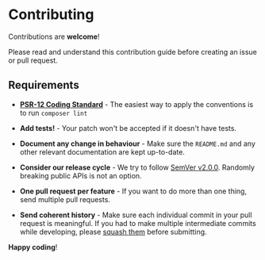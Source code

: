 # Contributing

Contributions are **welcome**!

Please read and understand this contribution guide before creating an issue or pull request.

## Requirements

- **[PSR-12 Coding Standard](https://github.com/php-fig/fig-standards/blob/master/accepted/PSR-12-coding-style-guide.md)** - The easiest way to apply the conventions is to run `composer lint`

- **Add tests!** - Your patch won't be accepted if it doesn't have tests.

- **Document any change in behaviour** - Make sure the `README.md` and any other relevant documentation are kept up-to-date.

- **Consider our release cycle** - We try to follow [SemVer v2.0.0](http://semver.org/). Randomly breaking public APIs is not an option.

- **One pull request per feature** - If you want to do more than one thing, send multiple pull requests.

- **Send coherent history** - Make sure each individual commit in your pull request is meaningful. If you had to make multiple intermediate commits while developing, please [squash them](http://www.git-scm.com/book/en/v2/Git-Tools-Rewriting-History#Changing-Multiple-Commit-Messages) before submitting.

**Happy coding**!
